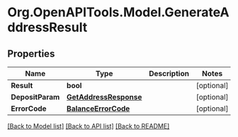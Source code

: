 # Org.OpenAPITools.Model.GenerateAddressResult
## Properties

Name | Type | Description | Notes
------------ | ------------- | ------------- | -------------
**Result** | **bool** |  | [optional] 
**DepositParam** | [**GetAddressResponse**](GetAddressResponse.md) |  | [optional] 
**ErrorCode** | [**BalanceErrorCode**](BalanceErrorCode.md) |  | [optional] 

[[Back to Model list]](../README.md#documentation-for-models) [[Back to API list]](../README.md#documentation-for-api-endpoints) [[Back to README]](../README.md)

